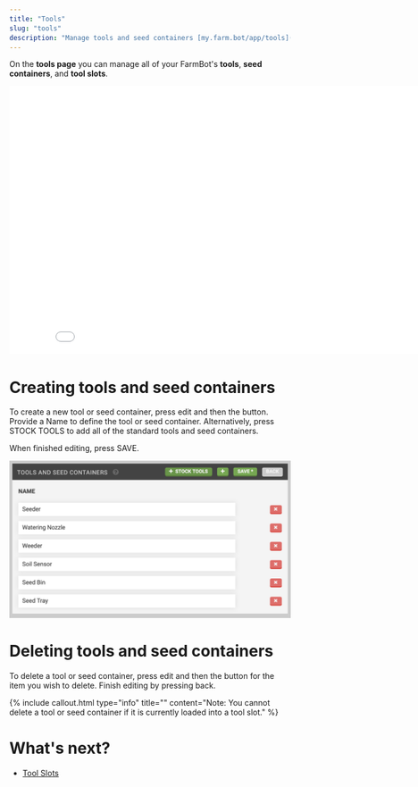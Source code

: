 ```yaml
---
title: "Tools"
slug: "tools"
description: "Manage tools and seed containers [my.farm.bot/app/tools](https://my.farm.bot/app/tools)"
---
```


On the **tools page** you can manage all of your FarmBot's **tools**, **seed containers**, and **tool slots**.

<iframe class="embedly-embed" src="//cdn.embedly.com/widgets/media.html?src=https%3A%2F%2Fwww.youtube.com%2Fembed%2Fvideoseries%3Flist%3DPLMhsMRlKjcNIYlDKDdKvPQuHqBjjS1ZGc&url=http%3A%2F%2Fwww.youtube.com%2Fwatch%3Fv%3DIcOyf28YJNk&image=https%3A%2F%2Fi.ytimg.com%2Fvi%2FIcOyf28YJNk%2Fhqdefault.jpg&key=f2aa6fc3595946d0afc3d76cbbd25dc3&type=text%2Fhtml&schema=youtube" width="854" height="480" scrolling="no" frameborder="0" allowfullscreen></iframe>



# Creating tools and seed containers

To create a new tool or seed container, press <span class="fb-button fb-gray">edit</span> and then the <span class="fb-button fb-green"><i class='fa fa-plus'></i></span> button. Provide a <span class="fb-input">Name</span> to define the tool or seed container. Alternatively, press <span class="fb-button fb-green"><i class='fa fa-plus'></i> STOCK TOOLS</span> to add all of the standard tools and seed containers.

When finished editing, press <span class="fb-button fb-green">SAVE</span>.

![Screen Shot 2019-05-05 at 10.39.15 PM.png](_images/Screen_Shot_2019-05-05_at_10.39.15_PM.png)

# Deleting tools and seed containers
To delete a tool or seed container, press <span class="fb-button fb-gray">edit</span> and then the <span class="fb-button fb-red"><i class='fa fa-times'></i></span> button for the item you wish to delete. Finish editing by pressing <span class="fb-button fb-gray">back</span>.

{%
include callout.html
type="info"
title=""
content="Note: You cannot delete a tool or seed container if it is currently loaded into a tool slot."
%}


# What's next?

 * [Tool Slots](tools/tool-slots.md)
